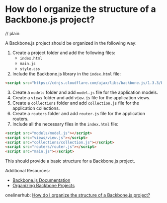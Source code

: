 # How do I organize the structure of a Backbone.js project?
// plain

A Backbone.js project should be organized in the following way:

1. Create a project folder and add the following files:
    - `index.html`
    - `main.js`
    - `style.css`
2. Include the Backbone.js library in the `index.html` file:
```html
<script src="https://cdnjs.cloudflare.com/ajax/libs/backbone.js/1.3.3/backbone-min.js"></script>
```
3. Create a `models` folder and add `model.js` file for the application models.
4. Create a `views` folder and add `view.js` file for the application views.
5. Create a `collections` folder and add `collection.js` file for the application collections.
6. Create a `routers` folder and add `router.js` file for the application routers.
7. Include all the necessary files in the `index.html` file:
```html
<script src="models/model.js"></script>
<script src="views/view.js"></script>
<script src="collections/collection.js"></script>
<script src="routers/router.js"></script>
<script src="main.js"></script>
```

This should provide a basic structure for a Backbone.js project.

Additional Resources:
- [Backbone.js Documentation](https://backbonejs.org/#getting-started)
- [Organizing Backbone Projects](https://addyosmani.com/blog/organizing-backbone-projects/)

onelinerhub: [How do I organize the structure of a Backbone.js project?](https://onelinerhub.com/backbone.js/how-do-i-organize-the-structure-of-a-backbone-js-project)
